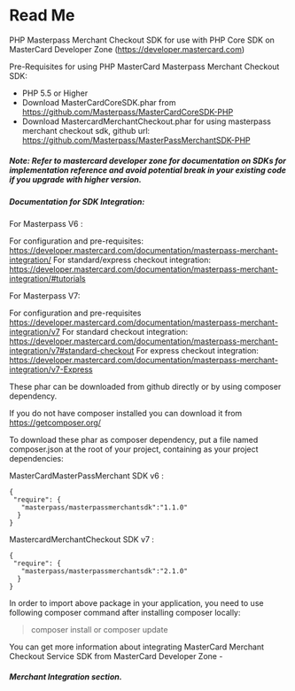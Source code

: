 # Read Me

PHP Masterpass Merchant Checkout SDK for use with PHP Core SDK on MasterCard Developer Zone (https://developer.mastercard.com) 

Pre-Requisites for using PHP MasterCard Masterpass Merchant Checkout SDK:

 *  PHP 5.5 or Higher
 *  Download MasterCardCoreSDK.phar from https://github.com/Masterpass/MasterCardCoreSDK-PHP
 *  Download MastercardMerchantCheckout.phar for using masterpass merchant checkout sdk, github url: https://github.com/Masterpass/MasterPassMerchantSDK-PHP
 
##### Note: Refer to mastercard developer zone for documentation on SDKs for implementation reference and avoid potential break in your existing code if you upgrade with higher version.
 
 
##### Documentation for SDK Integration: 

For Masterpass V6 :

For configuration and pre-requisites: https://developer.mastercard.com/documentation/masterpass-merchant-integration/ 
For standard/express checkout integration: https://developer.mastercard.com/documentation/masterpass-merchant-integration/#tutorials

For Masterpass V7:

For configuration and pre-requisites https://developer.mastercard.com/documentation/masterpass-merchant-integration/v7 
For standard checkout integration: https://developer.mastercard.com/documentation/masterpass-merchant-integration/v7#standard-checkout
For express checkout integration: https://developer.mastercard.com/documentation/masterpass-merchant-integration/v7-Express 

These phar can be downloaded from github directly or by using composer dependency.
 
If you do not have composer installed you can download it from https://getcomposer.org/
 
To download these phar as composer dependency, put a file named composer.json at the root of your project, containing as your project dependencies:
 
MasterCardMasterPassMerchant SDK v6 :
  
 ```
 {
  "require": {
  	"masterpass/masterpassmerchantsdk":"1.1.0"
   }
 }
```
 
MastercardMerchantCheckout SDK v7 :
  
 ```
 {
  "require": {
  	"masterpass/masterpassmerchantsdk":"2.1.0"
   }
 }
```
In order to import above package in your application, you need to use following composer command after installing composer locally:

> composer install or composer update

You can get more information about integrating MasterCard Merchant Checkout Service SDK from MasterCard Developer Zone - 
##### Merchant Integration section. 